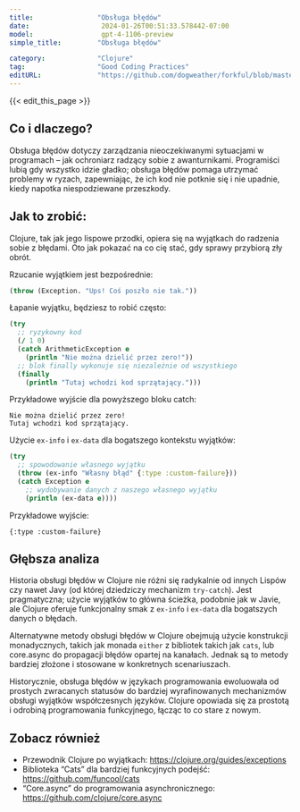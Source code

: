 ```yaml
---
title:                "Obsługa błędów"
date:                  2024-01-26T00:51:33.578442-07:00
model:                 gpt-4-1106-preview
simple_title:         "Obsługa błędów"

category:             "Clojure"
tag:                  "Good Coding Practices"
editURL:              "https://github.com/dogweather/forkful/blob/master/content/pl/clojure/handling-errors.md"
---
```


{{< edit_this_page >}}

## Co i dlaczego?
Obsługa błędów dotyczy zarządzania nieoczekiwanymi sytuacjami w programach – jak ochroniarz radzący sobie z awanturnikami. Programiści lubią gdy wszystko idzie gładko; obsługa błędów pomaga utrzymać problemy w ryzach, zapewniając, że ich kod nie potknie się i nie upadnie, kiedy napotka niespodziewane przeszkody.

## Jak to zrobić:
Clojure, tak jak jego lispowe przodki, opiera się na wyjątkach do radzenia sobie z błędami. Oto jak pokazać na co cię stać, gdy sprawy przybiorą zły obrót.

Rzucanie wyjątkiem jest bezpośrednie:
```Clojure
(throw (Exception. "Ups! Coś poszło nie tak."))
```

Łapanie wyjątku, będziesz to robić często:
```Clojure
(try
  ;; ryzykowny kod
  (/ 1 0)
  (catch ArithmeticException e
    (println "Nie można dzielić przez zero!"))
  ;; blok finally wykonuje się niezależnie od wszystkiego
  (finally 
    (println "Tutaj wchodzi kod sprzątający.")))
```
Przykładowe wyjście dla powyższego bloku catch:
```
Nie można dzielić przez zero!
Tutaj wchodzi kod sprzątający.
```

Użycie `ex-info` i `ex-data` dla bogatszego kontekstu wyjątków:
```Clojure
(try
  ;; spowodowanie własnego wyjątku
  (throw (ex-info "Własny błąd" {:type :custom-failure}))
  (catch Exception e
    ;; wydobywanie danych z naszego własnego wyjątku
    (println (ex-data e))))
```
Przykładowe wyjście:
```
{:type :custom-failure}
```

## Głębsza analiza
Historia obsługi błędów w Clojure nie różni się radykalnie od innych Lispów czy nawet Javy (od której dziedziczy mechanizm `try-catch`). Jest pragmatyczna; użycie wyjątków to główna ścieżka, podobnie jak w Javie, ale Clojure oferuje funkcjonalny smak z `ex-info` i `ex-data` dla bogatszych danych o błędach.

Alternatywne metody obsługi błędów w Clojure obejmują użycie konstrukcji monadycznych, takich jak monada `either` z bibliotek takich jak `cats`, lub core.async do propagacji błędów opartej na kanałach. Jednak są to metody bardziej złożone i stosowane w konkretnych scenariuszach.

Historycznie, obsługa błędów w językach programowania ewoluowała od prostych zwracanych statusów do bardziej wyrafinowanych mechanizmów obsługi wyjątków współczesnych języków. Clojure opowiada się za prostotą i odrobiną programowania funkcyjnego, łącząc to co stare z nowym.

## Zobacz również
- Przewodnik Clojure po wyjątkach: https://clojure.org/guides/exceptions
- Biblioteka “Cats” dla bardziej funkcyjnych podejść: https://github.com/funcool/cats
- “Core.async” do programowania asynchronicznego: https://github.com/clojure/core.async
